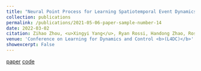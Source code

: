 ```yaml
---
title: "Neural Point Process for Learning Spatiotemporal Event Dynamics"
collection: publications
permalink: /publications/2021-05-06-paper-sample-number-14
date: 2022-03-02
citation: Zihao Zhou, <u>Xingyi Yang</u>, Ryan Rossi, Handong Zhao, Rose Yu
venue: 'Conference on Learning for Dynamics and Control <b>(L4DC)</b>'
showexcerpt: False
---
```

[paper](https://arxiv.org/pdf/2112.06351.pdf)
[code](https://github.com/Rose-STL-Lab/DeepSTPP)
